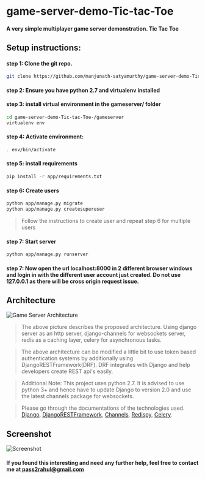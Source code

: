 # game-server-demo-Tic-tac-Toe
#### A very simple multiplayer game server demonstration. Tic Tac Toe

## Setup instructions:

#### step 1: Clone the git repo.

```bash
git clone https://github.com/manjunath-satyamurthy/game-server-demo-Tic-tac-Toe-.git
```
  
#### step 2: Ensure you have python 2.7 and virtualenv installed

#### step 3: install virtual environment in the gameserver/ folder
```bash
cd game-server-demo-Tic-tac-Toe-/gameserver
virtualenv env
```

#### step 4: Activate environment:
```bash
. env/bin/activate
```
  
#### step 5: install requirements
```bash
pip install -r app/requirements.txt
```
  
#### step 6: Create users
```bash
python app/manage.py migrate
python app/manage.py createsuperuser
```
>Follow the instructions to create user and repeat step 6 for multiple users
  
#### step 7: Start server
```bash
python app/manage.py runserver
```
  
#### step 7: Now open the url localhost:8000 in 2 different browser windows and login in with the different user account just created. Do not use 127.0.0.1 as there will be cross origin request issue.

## Architecture

![Game Server Architecture](https://i.imgur.com/Fh80LQp.png)

> The above picture describes the proposed architecture. Using django server as an http server, django-channels for websockets server, redis as a caching layer, celery for asynchronous tasks. 

> The above architecture can be modified a little bit to use token based authentication systems by additionally using DjangoRESTFramework(DRF). DRF integrates with Django and help developers create REST api's easily.

> Additional Note: This project uses python 2.7. It is advised to use python 3+ and hence have to update Django to version 2.0 and use the latest channels package for websockets.

> Please go through the documentations of the technologies used. [Django](https://www.djangoproject.com/), [DjangoRESTFramework](http://www.django-rest-framework.org/), [Channels](https://channels.readthedocs.io/en/latest/), [Redispy](https://github.com/andymccurdy/redis-py), [Celery](http://www.celeryproject.org/).

## Screenshot
![Screenshot](https://i.imgur.com/4fj7z3X.png)

#### If you found this interesting and need any further help, feel free to contact me at pass2rahul@gmail.com
